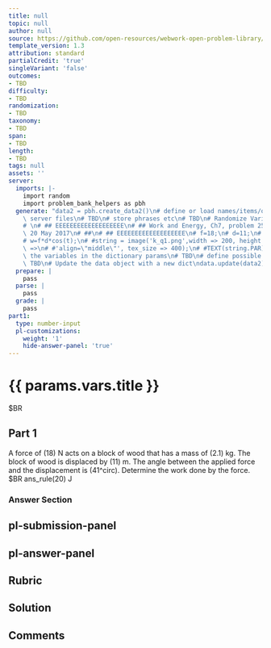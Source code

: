 ```yaml
---
title: null
topic: null
author: null
source: https://github.com/open-resources/webwork-open-problem-library/tree/master/Contrib/BrockPhysics/College_Physics_Urone/7.Work_Energy_and_Energy_Resources/ch7-25.pg
template_version: 1.3
attribution: standard
partialCredit: 'true'
singleVariant: 'false'
outcomes:
- TBD
difficulty:
- TBD
randomization:
- TBD
taxonomy:
- TBD
span:
- TBD
length:
- TBD
tags: null
assets: ''
server:
  imports: |-
    import random
    import problem_bank_helpers as pbh
  generate: "data2 = pbh.create_data2()\n# define or load names/items/objects from\
    \ server files\n# TBD\n# store phrases etc\n# TBD\n# Randomize Variables\n# \n\
    # \n# ## EEEEEEEEEEEEEEEEEEE\n# ## Work and Energy, Ch7, problem 25, D'Agostino,\
    \ 20 May 2017\n# ##\n# ## EEEEEEEEEEEEEEEEEEE\n# f=18;\n# d=11;\n# t=41*pi/180;\n\
    # w=f*d*cos(t);\n# #string = image('k_q1.png',width => 200, height => '', extra_html_tags\
    \ =>\n# #'align=\"middle\"', tex_size => 400);\n# #TEXT(string.PAR);\n\n# store\
    \ the variables in the dictionary params\n# TBD\n# define possible answers\n#\
    \ TBD\n# Update the data object with a new dict\ndata.update(data2)"
  prepare: |
    pass
  parse: |
    pass
  grade: |
    pass
part1:
  type: number-input
  pl-customizations:
    weight: '1'
    hide-answer-panel: 'true'
---
```


# {{ params.vars.title }} 


$BR

## Part 1 
A force of (18) N acts on a block of wood that has a mass of (2.1) kg. The block of wood is displaced by (11) m. The angle between the applied force and the displacement is (41^circ). Determine the work done by the force.  $BR ans_rule(20)  J 


 ### Answer Section


## pl-submission-panel 


## pl-answer-panel 


## Rubric 


## Solution 


## Comments 



